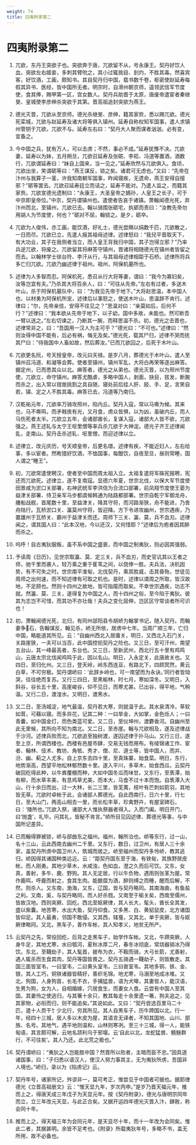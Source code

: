 ```yaml
---
weight: 74
title: 四夷附录第二
---
```


# 四夷附录第二

1. <span id="四夷附录第二-1"></span>
兀欲，东丹王突欲子也。突欲奔于唐，兀欲留不从，号永康王。契丹好饮人血，突欲左右姬妾，多刺其臂吮之，其小过辄挑目、刲灼，不胜其毒。然喜宾客，好饮酒，工画，颇知书。其自契丹归中国，载书数千卷，枢密使赵延寿每假其异书、医经，皆中国所无者。明宗时，自滑州朝京师，遥领武信军节度使，食其俸，赐甲第一区，宫女数人。契丹兵助晋于太原，唐废帝遣宦者秦继旻、皇城使李彦绅杀突欲于其第。晋高祖追封突欲为燕王。

2. <span id="四夷附录第二-2"></span>
德光灭晋，兀欲从至京师。德光杀继旻、彦绅，籍其家赀，悉以赐兀欲。德光死栾城，兀欲与赵延寿及诸大将等俱入镇州。延寿自称权知军国事，遣人求镇州管钥于兀欲，兀欲不与。延寿左右曰：“契丹大人聚而谋者汹汹，必有变，宜备之。

3. <span id="四夷附录第二-3"></span>
今中国之兵，犹有万人，可以击虏；不然，事必不成。”延寿犹豫不决。兀欲妻，延寿以为妹，五月朔旦，兀欲召延寿及张砺、李崧、冯道等置酒，酒数行，兀欲谓延寿曰：“妹自上国来，当一见之。”延寿欣然与兀欲俱入。食顷，兀欲出坐，笑谓砺等曰：“燕王谋反，锁之矣。诸君可无虑也。”又曰：“先帝在汴州与我算子一茎，许我知南朝军国事，昨闻寝疾，无遗命，燕王安得自擅邪？”砺等罢去。兀欲召延寿廷立而诘之，延寿不能对。乃遣人监之，而籍其家赀。兀欲宣德光遗制曰：“永康王，大圣皇帝之嫡孙，人皇王之长子，可于中京即皇帝位。”中京，契丹谓镇州也。遣使者告哀于诸镇。萧翰闻德光死，弃汴州而北，至镇州，兀欲已去。翰以骑围张砺宅，执砺而责曰：“汝教先帝勿用胡人为节度使，何也？”砺对不屈，翰锁之。是夕，砺卒。

4. <span id="四夷附录第二-4"></span>
兀欲为人俊伟，亦工画，能饮酒，好礼士，德光尝赐以绢数千匹，兀欲散之，一日而尽。兀欲已立，先遣人报其祖母述律。述律怒曰：“我兒平晋取天下，有大功业，其子在我侧者当立，而人皇王背我归中国，其子岂得立邪？”乃率兵逆兀欲，将废之。兀欲留其将麻答守镇州，晋诸将相随德光在镇州者皆留之而去。以翰林学士徐台符、李汗从行，与其祖母述律相距于石桥。述律所将兵多亡归兀欲。兀欲乃幽述律于祖州。祖州，阿保机墓所也。

5. <span id="四夷附录第二-5"></span>
述律为人多智而忍。阿保机死，悉召从行大将等妻，谓曰：“我今为寡妇矣，汝等岂宜有夫。”乃杀其大将百余人，曰：“可往从先帝。”左右有过者，多送木叶山，杀于阿保机墓队中，曰：“为我见先帝于地下。”大将赵思温，本中国人也，以材勇为阿保机所宠，述律后以事怒之，使送木叶山，思温辞不肯行。述律曰；“尔，先帝亲信，安得不往见之？”思温对曰：“亲莫如后，后何不行？”述律曰：“我本欲从先帝于地下，以子幼，国中多故，未能也。然可断吾一臂以送之。”左右切谏之，乃断其一腕，而释思温不杀。初，德光之击晋也，述律常非之，曰：“吾国用一汉人为主可乎？”德光曰：“不可也。”述律曰：“然则汝得中国不能有，后必有祸，悔无及矣。”德光死，载其尸归，述律不哭而抚其尸曰：“待我国中人畜如故，然后葬汝。”已而兀欲囚之，后死于木叶山。

6. <span id="四夷附录第二-6"></span>
兀欲更名阮，号天授皇帝，改元曰天禄。是岁八月，葬德光于木叶山，遣人至镇州召冯道、和凝等会葬。使者至镇州，镇州军乱，大将白再荣等逐出麻答。据定州，已而悉其众以北。麻答者，德光之从弟也。德光灭晋，以为邢州节度使，兀欲立，命守镇州。麻答尤酷虐，多略中国人，剥面，抉目，拔发，断腕而杀之，出入常以钳凿挑割之具自随，寝处前后挂人肝、胫、手、足，言笑自若，镇、定之人不胜其毒。麻答已去，冯道等乃南归。

7. <span id="四夷附录第二-7"></span>
汉乾祐元年，兀欲率万骑攻邢州，陷内丘。契丹入寇，常以马嘶为候。其来也，马不嘶鸣，而矛戟夜有光，又月食，虏众皆惧，以为凶，虽破内丘，而人马伤死者太半。兀欲立五年，会诸部酋长，复谋入寇，诸部大人皆不欲，兀欲强之。燕王述轧与太宁王呕里僧等率兵杀兀欲于大神淀。德光子齐王述律闻乱，走南山。契丹击杀述轧、呕里僧，而迎述律以立。

8. <span id="四夷附录第二-8"></span>
述律立，改元庆历，号天顺皇帝，后更名璟。述律有疾，不能近妇人，左右给事，多以宦者。然畋猎好饮酒，不恤国事，每酣饮，自夜至旦，昼则常睡，国人谓之“睡王”。

9. <span id="四夷附录第二-9"></span>
初，兀欲常遣使聘汉，使者至中国而周太祖入立。太祖复遣将军硃宪报聘，宪还而兀欲死。述律立，遂不复南寇。显德六年夏，世宗北伐，以保大军节度使田景咸为淤口关部署，右神武统军李洪信为合流口部署，前凤翔节度使王晏为益津关部署、侍卫亲军马步都虞候韩通为陆路都部署。世宗自乾宁军御龙舟，艛船战舰，首尾数十里，至益津关，降其守将，而河路渐狭，舟不能进，乃舍舟陆行。瓦桥淤口关、瀛莫州守将，皆迎降。方下令进攻幽州，世宗遇疾，乃置雄州于瓦桥关、霸州于益津关而还。周师下三关、瀛、莫，兵不血刃。述律闻之，谓其国人曰：“此本汉地，今以还汉，又何惜耶？”述律后为庖者因其醉而杀之。

10. <span id="四夷附录第二-10"></span>
呜呼！自古夷狄服叛，虽不系中国之盛衰，而中国之制夷狄，则必因其强弱。

11. <span id="四夷附录第二-11"></span>
予读周《日历》，见世宗取瀛、莫、定三关，兵不血刃，而史官讥其以王者之师，驰千里而袭人，轻万乘之重于萑苇之间，以侥倖一胜。夫兵法，决机因势，有不可失之时。世宗南平淮甸，北伐契丹，乘其胜威，击其昏殆，世徒见周师之出何速，而不知述律有可取之机也。是时，述律以谓周之所取，皆汉故地，不足顾也。然则十四州之故地，皆可指麾而取矣。不幸世宗遇疾，功志不就。然瀛、莫、三关，遂得复为中国之人，而十四州之俗，至今陷于夷狄。彼其为志岂不可惜，而其功不亦壮哉！夫兵之变化屈伸，岂区区守常谈者所可识也！

12. <span id="四夷附录第二-12"></span>
初，萧翰闻德光死，北归，有同州郃阳县令胡峤为翰掌书记，随入契丹。而翰妻争石，告翰谋反，翰见杀，峤无所依，居虏中七年。当周广顺三年，亡归中国，略能道其所见。云：“自幽州西北入居庸关，明日，又西北入石门关，关路崖狭，一夫可以当百，此中国控扼契丹之险也。又三日，至可汗州，南望五台山，其一峰最高者，东台也。又三日，至新武州，西北行五十里有鸡鸣山，云唐太宗北伐闻鸡鸣于此，因以名山。明日，入永定关，此唐故关也。又四日，至归化州。又三日，登天岭，岭东西连亘，有路北下，四顾冥然，黄云白草，不可穷极。契丹谓峤曰：‘此辞乡岭也，可一南望而为永诀。’同行者皆恸哭，往往绝而复苏。又行三四日，至黑榆林，时七月，寒如深冬。又明日，入斜谷，谷长五十里，高崖峻谷，仰不见日，而寒尤甚。已出谷，得平地，气稍温。又行二日，渡湟水。又明日，渡黑水。

13. <span id="四夷附录第二-13"></span>
又二日，至汤城淀，地气最温，契丹若大寒，则就温于此。其水泉清冷，草软如茸，可藉以寝。而多异花，记其二种：一曰旱金，大如掌，金色烁人；一曰青囊，如中国金灯，而色类蓝可爱。又二日，至仪坤州，渡麝香河。自幽州至此无里候，其所向不知为南北。又二日，至赤崖。翰与兀欲相及，遂及述律战于沙河。述律兵败而北，兀欲追至独树渡，遂囚述律于扑马山。又行三日，遂至上京，所谓西楼也。西楼有邑屋市肆，交易无钱而用布。有绫锦诸工作、宦者、翰林、伎术、教坊、角牴、秀才、僧、尼、道士等，皆中国人，而并、汾、幽、蓟之人尤多。自上京东去四十里，至真珠寨，始食菜。明日，东行，地势渐高，西望平地松林郁然数十里。遂入平川，多草木，始食西瓜，云契丹破回纥得此种，以牛粪覆棚而种，大如中国冬瓜而味甘。又东行，至褭潭，始有柳，而水草丰美，有息鸡草尤美，而本大，马食不过十本而饱。自褭潭入大山，行十余日而出，过一大林，长二三里，皆芜荑，枝叶有芒刺如箭羽，其地皆无草。兀欲时卓帐于此，会诸部人葬德光。自此西南行，日六十里，行七日，至大山门，两高山相去一里，而长松丰草，珍禽野卉，有屋室碑石，曰：‘陵所也。’兀欲入祭，诸部大人惟执祭器者得入。入而门阖。明日开门，曰‘抛盏’，礼毕。问其礼，皆秘不肯言。”峤所目见囚述律、葬德光等事，与中国所记差异。

14. <span id="四夷附录第二-14"></span>
已而翰得罪被锁，峤与部曲东之福州。福州，翰所治也。峤等东行，过一山，名十三山，云此西南去幽州二千里。又东行，数日，过卫州，有居人三十余家，盖契丹所虏中国卫州人，筑城而居之。峤至福州而契丹多怜峤，教其逃归，峤因得其诸国种类远近。云：“距契丹国东至于海，有铁甸，其族野居皮帐，而人刚勇。其地少草木，水咸浊，色如血，澄之久而后可饮。又东，女真，善射，多牛、鹿、野狗。其人无定居，行以牛负物，遇雨则张革为屋。常作鹿鸣，呼鹿而射之，食其生肉。能酿糜为酒，醉则缚之而睡，醒而后解，不然，则杀人。又东南，渤海，又东，辽国，皆与契丹略同。其南海曲，有鱼盐之利。又南，奚，与契丹略同，而人好杀戮。又南至于榆关矣，西南至儒州，皆故汉地。西则突厥、回纥。西北至妪厥律，其人长大，髦头，酋长全其发，盛以紫囊。地苦寒，水出大鱼，契丹仰食。又多黑、白、黄貂鼠皮，北方诸国皆仰足。其人最勇，邻国不敢侵。又其西，辖戛，又其北，单于突厥，皆与妪厥律略同。又北，黑车子，善作车帐，其人知孝义，地贫无所产。

15. <span id="四夷附录第二-15"></span>
云契丹之先，常役回纥，后背之走黑车子，始学作车帐。又北，牛蹄突厥，人身牛足，其地尤寒，水曰瓠河，夏秋冰厚二尺，春冬冰彻底，常烧器销冰乃得饮。东北，至韈劫子，其人髦首，披布为衣，不鞍而骑，大弓长箭，尤善射，遇人辄杀而生食其肉，契丹等国皆畏之。契丹五骑遇一韈劫子，则皆散走。其国三面皆室韦，一曰室韦，二曰黄头室韦，三曰兽室韦。其地多铜、铁、金、银，其人工巧，铜铁诸器皆精好，善织毛锦。地尤寒，马溺至地成冰堆。又北，狗国，人身狗首，长毛不衣，手捕猛兽，语为犬嗥，其妻皆人，能汉语，生男为狗，女为人，自相婚嫁，穴居食生，而妻女人食。云尝有中国人至其国，其妻怜之使逃归，与其箸十余只，教其每走十余里遗一箸，狗夫追之，见其家物，必衔而归，则不能追矣。”其说如此。又曰：“契丹尝选百里马二十匹，遣十人赍干饣少北行，穷其所见。其人自黑车子，历牛蹄国以北，行一年，经四十三城，居人多以木皮为屋，其语言无译者，不知其国地、山川、部族、名号。其地气，遇平地则温和，山林则寒冽。至三十三城，得一人，能铁甸语，其言颇可解，云地名颉利乌于邪堰。云‘自此以北，龙蛇猛兽、魑魅群行，不可往矣’。其人乃还。此北荒之极也。”

16. <span id="四夷附录第二-16"></span>
契丹谓峤曰：“夷狄之人岂能胜中国？然晋所以败者，主暗而臣不忠。”因具道诸国事，曰：“子归悉以语汉人，使汉人努力事其主，无为夷狄所虏，吾国非人境也。”峤归，录以为《陷虏记》云。

17. <span id="四夷附录第二-17"></span>
契丹年号，诸家所记，舛谬非一，莫可考正，惟尝见于中国者可据也。据耶律德光《立晋高祖册文》云：“惟天显九年，岁次丙申。”是岁乃晋天福元年，推而上之，得唐天成三年戊子为天显元年。按《契丹附录》，德光与唐明宗同年而立，立三年改元天显，与此正合矣。又据开运四年德光灭晋入汴，肆赦，称会同十年。

18. <span id="四夷附录第二-18"></span>
推而上之，得天福三年为会同元年，是天显尽十年，而十一年改为会同矣。惟此二者，其据甚明。余皆不足考也。《附录》所载夷狄年号，多略不书，盖无所用，故不必备也。
